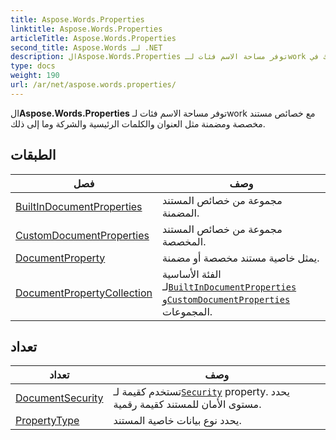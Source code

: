 ```yaml
---
title: Aspose.Words.Properties
linktitle: Aspose.Words.Properties
articleTitle: Aspose.Words.Properties
second_title: Aspose.Words لـ .NET
description: الAspose.Words.Properties توفر مساحة الاسم فئات لـwork مع خصائص مستند مخصصة ومضمنة مثل العنوان والكلمات الرئيسية والشركة وما إلى ذلك في C#.
type: docs
weight: 190
url: /ar/net/aspose.words.properties/
---
```

ال**Aspose.Words.Properties** توفر مساحة الاسم فئات لـwork مع خصائص مستند مخصصة ومضمنة مثل العنوان والكلمات الرئيسية والشركة وما إلى ذلك.

## الطبقات

| فصل | وصف |
| --- | --- |
| [BuiltInDocumentProperties](./builtindocumentproperties/) | مجموعة من خصائص المستند المضمنة. |
| [CustomDocumentProperties](./customdocumentproperties/) | مجموعة من خصائص المستند المخصصة. |
| [DocumentProperty](./documentproperty/) | يمثل خاصية مستند مخصصة أو مضمنة. |
| [DocumentPropertyCollection](./documentpropertycollection/) | الفئة الأساسية لـ[`BuiltInDocumentProperties`](../aspose.words.properties/builtindocumentproperties/) و[`CustomDocumentProperties`](../aspose.words.properties/customdocumentproperties/) المجموعات. |
## تعداد

| تعداد | وصف |
| --- | --- |
| [DocumentSecurity](./documentsecurity/) | تستخدم كقيمة لـ[`Security`](../aspose.words.properties/builtindocumentproperties/security/) property. يحدد مستوى الأمان للمستند كقيمة رقمية. |
| [PropertyType](./propertytype/) | يحدد نوع بيانات خاصية المستند. |
